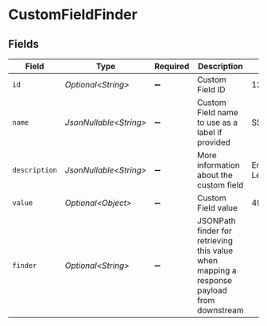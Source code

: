 # CustomFieldFinder


## Fields

| Field                                                                                     | Type                                                                                      | Required                                                                                  | Description                                                                               | Example                                                                                   |
| ----------------------------------------------------------------------------------------- | ----------------------------------------------------------------------------------------- | ----------------------------------------------------------------------------------------- | ----------------------------------------------------------------------------------------- | ----------------------------------------------------------------------------------------- |
| `id`                                                                                      | *Optional\<String>*                                                                       | :heavy_minus_sign:                                                                        | Custom Field ID                                                                           | 123456                                                                                    |
| `name`                                                                                    | *JsonNullable\<String>*                                                                   | :heavy_minus_sign:                                                                        | Custom Field name to use as a label if provided                                           | SSN                                                                                       |
| `description`                                                                             | *JsonNullable\<String>*                                                                   | :heavy_minus_sign:                                                                        | More information about the custom field                                                   | Employee Level                                                                            |
| `value`                                                                                   | *Optional\<Object>*                                                                       | :heavy_minus_sign:                                                                        | Custom Field value                                                                        | 495172776                                                                                 |
| `finder`                                                                                  | *Optional\<String>*                                                                       | :heavy_minus_sign:                                                                        | JSONPath finder for retrieving this value when mapping a response payload from downstream |                                                                                           |